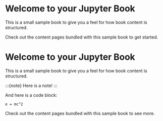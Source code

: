 Welcome to your Jupyter Book
============================

This is a small sample book to give you a feel for how book content is
structured.

Check out the content pages bundled with this sample book to get started.


# Welcome to your Jupyter Book

This is a small sample book to give you a feel for how book content is
structured.

:::{note}
Here is a note!
:::

And here is a code block:

```
e = mc^2
```

Check out the content pages bundled with this sample book to see more.
